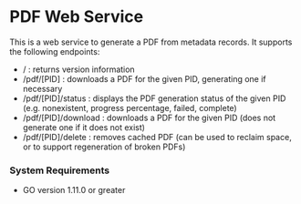 # PDF Web Service

This is a web service to generate a PDF from metadata records.
It supports the following endpoints:

* / : returns version information
* /pdf/[PID] : downloads a PDF for the given PID, generating one if necessary
* /pdf/[PID]/status : displays the PDF generation status of the given PID (e.g. nonexistent, progress percentage, failed, complete)
* /pdf/[PID]/download : downloads a PDF for the given PID (does not generate one if it does not exist)
* /pdf/[PID]/delete : removes cached PDF (can be used to reclaim space, or to support regeneration of broken PDFs)

### System Requirements

* GO version 1.11.0 or greater
